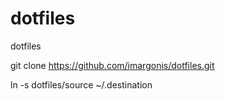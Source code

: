 # dotfiles
dotfiles

git clone https://github.com/imargonis/dotfiles.git

ln -s dotfiles/source ~/.destination
